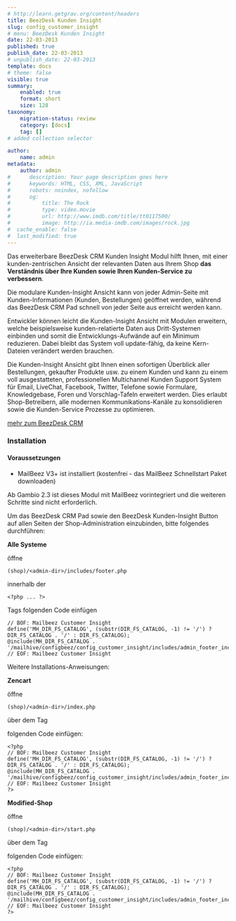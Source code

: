 ```yaml
---
# http://learn.getgrav.org/content/headers
title: BeezDesk Kunden Insight
slug: config_customer_insight
# menu: BeezDesk Kunden Insight
date: 22-03-2013
published: true
publish_date: 22-03-2013
# unpublish_date: 22-03-2013
template: docs
# theme: false
visible: true
summary:
    enabled: true
    format: short
    size: 128
taxonomy:
    migration-status: review
    category: [docs]
    tag: []
# added collection selector

author:
    name: admin
metadata:
    author: admin
#      description: Your page description goes here
#      keywords: HTML, CSS, XML, JavaScript
#      robots: noindex, nofollow
#      og:
#          title: The Rock
#          type: video.movie
#          url: http://www.imdb.com/title/tt0117500/
#          image: http://ia.media-imdb.com/images/rock.jpg
#  cache_enable: false
#  last_modified: true
---
```


Das erweiterbare BeezDesk CRM Kunden Insight Modul hilft Ihnen, mit einer kunden-zentrischen Ansicht der relevanten Daten aus Ihrem Shop **das Verständnis über Ihre Kunden sowie Ihren Kunden-Service zu verbessern**.



Die modulare Kunden-Insight Ansicht kann von jeder Admin-Seite mit Kunden-Informationen (Kunden, Bestellungen) geöffnet werden, während das BeezDesk CRM Pad schnell von jeder Seite aus erreicht werden kann.

Entwickler können leicht die Kunden-Insight Ansicht mit Modulen erweitern, welche beispielsweise kunden-relatierte Daten aus Dritt-Systemen einbinden und somit die Entwicklungs-Aufwände auf ein Minimum reduzieren. Dabei bleibt das System voll update-fähig, da keine Kern-Dateien verändert werden brauchen.

Die Kunden-Insight Ansicht gibt Ihnen einen sofortigen Überblick aller Bestellungen, gekaufter Produkte usw. zu einem Kunden und kann zu einem voll ausgestatteten, professionellen Multichannel Kunden Support System für Email, LiveChat, Facebook, Twitter, Telefone sowie Formulare, Knowledgebase, Foren und Vorschlag-Tafeln erweitert werden. Dies erlaubt Shop-Betreibern, alle modernen Kommunikations-Kanäle zu konsolidieren sowie die Kunden-Service Prozesse zu optimieren.

[mehr zum BeezDesk CRM](http://www.beezdesk.de)

### Installation

#### Voraussetzungen

- MailBeez V3+ ist installiert (kostenfrei - das MailBeez Schnellstart Paket downloaden)

Ab Gambio 2.3 ist dieses Modul mit MailBeez vorintegriert und die weiteren Schritte sind nicht erforderlich.

Um das BeezDesk CRM Pad sowie den BeezDesk Kunden-Insight Button auf allen Seiten der Shop-Administration einzubinden, bitte folgendes durchführen:

**Alle Systeme**

öffne

 
    (shop)/<admin-dir>/includes/footer.php


innerhalb der

 
    <?php ... ?> 


Tags folgenden Code einfügen

 
    // BOF: Mailbeez Customer Insight
    define('MH_DIR_FS_CATALOG', (substr(DIR_FS_CATALOG, -1) != '/') ? DIR_FS_CATALOG . '/' : DIR_FS_CATALOG);
    @include(MH_DIR_FS_CATALOG . '/mailhive/configbeez/config_customer_insight/includes/admin_footer_include.php');
    // EOF: Mailbeez Customer Insight


Weitere Installations-Anweisungen:

**Zencart**

öffne

 
    (shop)/<admin-dir>/index.php


über dem Tag

 
    


folgenden Code einfügen:

 
    <?php
    // BOF: Mailbeez Customer Insight
    define('MH_DIR_FS_CATALOG', (substr(DIR_FS_CATALOG, -1) != '/') ? DIR_FS_CATALOG . '/' : DIR_FS_CATALOG);
    @include(MH_DIR_FS_CATALOG . '/mailhive/configbeez/config_customer_insight/includes/admin_footer_include.php');
    // EOF: Mailbeez Customer Insight
    ?>


**Modified-Shop**

öffne

 
    (shop)/<admin-dir>/start.php


über dem Tag

 
    


folgenden Code einfügen:

 
    <?php
    // BOF: Mailbeez Customer Insight
    define('MH_DIR_FS_CATALOG', (substr(DIR_FS_CATALOG, -1) != '/') ? DIR_FS_CATALOG . '/' : DIR_FS_CATALOG);
    @include(MH_DIR_FS_CATALOG . '/mailhive/configbeez/config_customer_insight/includes/admin_footer_include.php');
    // EOF: Mailbeez Customer Insight
    ?>
